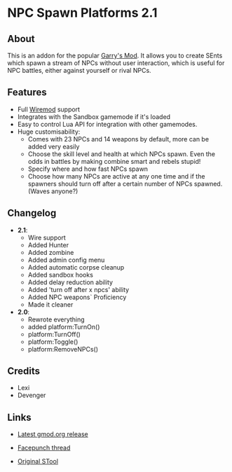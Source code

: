 NPC Spawn Platforms 2.1
=======================
About
-----
This is an addon for the popular [Garry's Mod][gmod].
It allows you to create SEnts which spawn a stream of NPCs without user interaction, which is useful for NPC battles, either against yourself or rival NPCs.

Features
--------
* Full [Wiremod][wire] support
* Integrates with the Sandbox gamemode if it's loaded
* Easy to control Lua API for integration with other gamemodes.
* Huge customisability:
    - Comes with 23 NPCs and 14 weapons by default, more can be added very easily
    - Choose the skill level and health at which NPCs spawn. Even the odds in battles by making combine smart and rebels stupid!
    - Specify where and how fast NPCs spawn
    - Choose how many NPCs are active at any one time and if the spawners should turn off after a certain number of NPCs spawned. (Waves anyone?)

Changelog
---------
* __2.1__:
    - Wire support
    - Added Hunter
    - Added zombine
    - Added admin config menu
    - Added automatic corpse cleanup
    - Added sandbox hooks
    - Added delay reduction ability
    - Added 'turn off after x npcs' ability
    - Added NPC weapons` Proficiency
    - Made it cleaner
* __2.0__:
    - Rewrote everything
    - added platform:TurnOn()
    - platform:TurnOff()
    - platform:Toggle()
    - platform:RemoveNPCs()


Credits
-------
* Lexi
* Devenger

Links
-----
* [Latest gmod.org release][latest]
* [Facepunch thread][fpthread]
* [Original STool][original]

  [gmod]:     http://garrysmod.com/                           "Garry's Mod"
  [wire]:     http://wiremod.com/                             "Wire Mod"
  [latest]:   http://garrysmod.org/downloads/?a=view&id=99245 "Latest 'stable' release"
  [fpthread]: http://facepunch.com/threads/845444             "Facepunch forums release thread"
  [original]: http://garrysmod.org/downloads/?a=view&id=3898  "STool this is based off"
